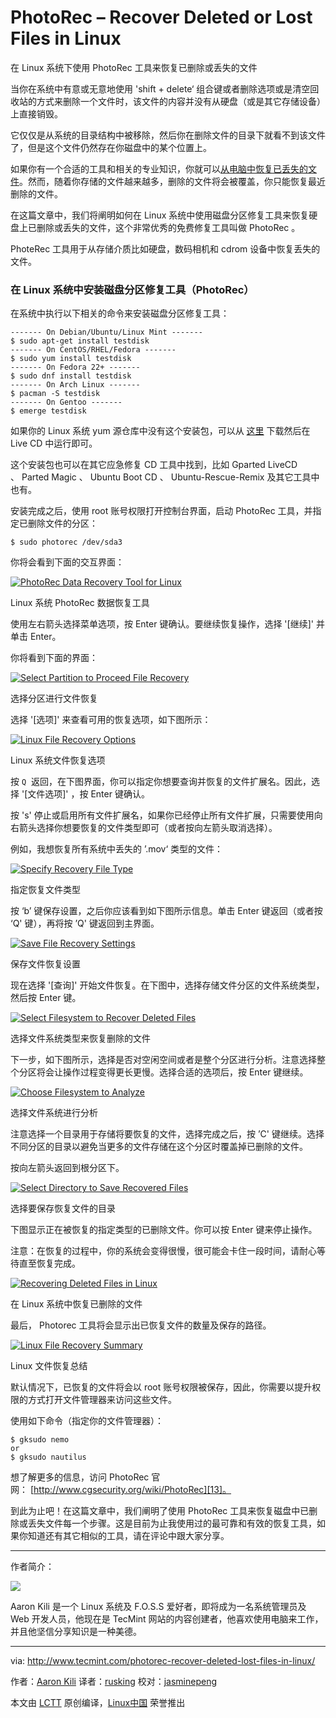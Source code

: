 PhotoRec – Recover Deleted or Lost Files in Linux
============================================================
在 Linux 系统下使用 PhotoRec 工具来恢复已删除或丢失的文件

当你在系统中有意或无意地使用 'shift + delete‘ 组合键或者删除选项或是清空回收站的方式来删除一个文件时，该文件的内容并没有从硬盘（或是其它存储设备）上直接销毁。

它仅仅是从系统的目录结构中被移除，然后你在删除文件的目录下就看不到该文件了，但是这个文件仍然存在你磁盘中的某个位置上。

如果你有一个合适的工具和相关的专业知识，你就可以[从电脑中恢复已丢失的文件][1]。然而，随着你存储的文件越来越多，删除的文件将会被覆盖，你只能恢复最近删除的文件。

在这篇文章中，我们将阐明如何在 Linux 系统中使用磁盘分区修复工具来恢复硬盘上已删除或丢失的文件，这个非常优秀的免费修复工具叫做 PhotoRec 。

PhoteRec 工具用于从存储介质比如硬盘，数码相机和 cdrom 设备中恢复丢失的文件。

### 在 Linux 系统中安装磁盘分区修复工具（PhotoRec）

在系统中执行以下相关的命令来安装磁盘分区修复工具：

```
------- On Debian/Ubuntu/Linux Mint ------- 
$ sudo apt-get install testdisk
------- On CentOS/RHEL/Fedora ------- 
$ sudo yum install testdisk
------- On Fedora 22+ ------- 
$ sudo dnf install testdisk   
------- On Arch Linux ------- 
$ pacman -S testdisk             
------- On Gentoo ------- 
$ emerge testdisk  
```

如果你的 Linux 系统 yum 源仓库中没有这个安装包，可以从 [这里][2] 下载然后在 Live CD 中运行即可。

这个安装包也可以在其它应急修复 CD 工具中找到，比如 Gparted LiveCD 、 Parted Magic 、 Ubuntu Boot CD 、 Ubuntu-Rescue-Remix 及其它工具中也有。

安装完成之后，使用 root 账号权限打开控制台界面，启动 PhotoRec 工具，并指定已删除文件的分区：

```
$ sudo photorec /dev/sda3
```

你将会看到下面的交互界面：

[
 ![PhotoRec Data Recovery Tool for Linux](http://www.tecmint.com/wp-content/uploads/2017/01/PhotoRec-Data-Recovery-Tool.png) 
][3]

Linux 系统 PhotoRec 数据恢复工具

使用左右箭头选择菜单选项，按 Enter 键确认。要继续恢复操作，选择 '[继续]' 并单击 Enter。

你将看到下面的界面：

[
 ![Select Partition to Proceed File Recovery](http://www.tecmint.com/wp-content/uploads/2017/01/Select-Partition-to-Proceed-File-Recovery.png) 
][4]

选择分区进行文件恢复

选择 '[选项]' 来查看可用的恢复选项，如下图所示：

[
 ![Linux File Recovery Options](http://www.tecmint.com/wp-content/uploads/2017/01/Linux-File-Recovery-Options.png) 
][5]

Linux  系统文件恢复选项

按 `Q`  返回，在下图界面，你可以指定你想要查询并恢复的文件扩展名。因此，选择 '[文件选项]' ，按 Enter 键确认。

按 's' 停止或启用所有文件扩展名，如果你已经停止所有文件扩展，只需要使用向右箭头选择你想要恢复的文件类型即可（或者按向左箭头取消选择）。

例如，我想恢复所有系统中丢失的 ’.mov‘ 类型的文件：

[
 ![Specify Recovery File Type](http://www.tecmint.com/wp-content/uploads/2017/01/Specify-Recovery-File-Type.png) 
][6]

指定恢复文件类型

按 ‘b’ 键保存设置，之后你应该看到如下图所示信息。单击 Enter 键返回（或者按 ‘Q' 键），再将按 ’Q' 键返回到主界面。

[
 ![Save File Recovery Settings](http://www.tecmint.com/wp-content/uploads/2017/01/Save-File-Recovery-Settings.png) 
][7]

保存文件恢复设置

现在选择 '[查询]' 开始文件恢复。在下图中，选择存储文件分区的文件系统类型，然后按 Enter 键。

[
 ![Select Filesystem to Recover Deleted Files](http://www.tecmint.com/wp-content/uploads/2017/01/Select-Filesystem-to-Recover-Files.png) 
][8]

选择文件系统类型来恢复删除的文件

下一步，如下图所示，选择是否对空闲空间或者是整个分区进行分析。注意选择整个分区将会让操作过程变得更长更慢。选择合适的选项后，按 Enter 键继续。

[
 ![Choose Filesystem to Analyze](http://www.tecmint.com/wp-content/uploads/2017/01/Select-Filesystem-to-Analyze.png) 
][9]

选择文件系统进行分析

注意选择一个目录用于存储将要恢复的文件，选择完成之后，按 ’C' 键继续。选择不同分区的目录以避免当更多的文件存储在这个分区时覆盖掉已删除的文件。

按向左箭头返回到根分区下。

[
 ![Select Directory to Save Recovered Files](http://www.tecmint.com/wp-content/uploads/2017/01/Select-Directory-to-Save-Recovered-Files.png) 
][10]

选择要保存恢复文件的目录

下图显示正在被恢复的指定类型的已删除文件。你可以按 Enter 键来停止操作。

注意：在恢复的过程中，你的系统会变得很慢，很可能会卡住一段时间，请耐心等待直至恢复完成。

[
 ![Recovering Deleted Files in Linux](http://www.tecmint.com/wp-content/uploads/2017/01/Recover-Deleted-Files-in-Linux.png) 
][11]

在 Linux 系统中恢复已删除的文件

最后， Photorec 工具将会显示出已恢复文件的数量及保存的路径。

[
 ![Linux File Recovery Summary](http://www.tecmint.com/wp-content/uploads/2017/01/Linux-File-Recovery-Summary.png) 
][12]

Linux 文件恢复总结

默认情况下，已恢复的文件将会以 root 账号权限被保存，因此，你需要以提升权限的方式打开文件管理器来访问这些文件。

使用如下命令（指定你的文件管理器）：

```
$ gksudo nemo
or
$ gksudo nautilus 
```

想了解更多的信息，访问 PhotoRec 官网： [http://www.cgsecurity.org/wiki/PhotoRec][13]。

到此为止吧！在这篇文章中，我们阐明了使用 PhotoRec 工具来恢复磁盘中已删除或丢失文件每一个步骤。这是目前为止我使用过的最可靠和有效的恢复工具，如果你知道还有其它相似的工具，请在评论中跟大家分享。

--------------------------------------------------------------------------------

作者简介：

![](http://1.gravatar.com/avatar/4e444ab611c7b8c7bcb76e58d2e82ae0?s=128&d=blank&r=g)

Aaron Kili 是一个 Linux 系统及 F.O.S.S 爱好者，即将成为一名系统管理员及 Web 开发人员，他现在是 TecMint 网站的内容创建者，他喜欢使用电脑来工作，并且他坚信分享知识是一种美德。

--------------------------------------------------------------------------------

via: http://www.tecmint.com/photorec-recover-deleted-lost-files-in-linux/

作者：[Aaron Kili][a]
译者：[rusking](https://github.com/rusking)
校对：[jasminepeng](https://github.com/jasminepeng)

本文由 [LCTT](https://github.com/LCTT/TranslateProject) 原创编译，[Linux中国](https://linux.cn/) 荣誉推出

[a]:http://www.tecmint.com/author/aaronkili/
[1]:http://www.tecmint.com/recover-deleted-file-in-linux/
[2]:http://www.cgsecurity.org/wiki/TestDisk_Download
[3]:http://www.tecmint.com/wp-content/uploads/2017/01/PhotoRec-Data-Recovery-Tool.png
[4]:http://www.tecmint.com/wp-content/uploads/2017/01/Select-Partition-to-Proceed-File-Recovery.png
[5]:http://www.tecmint.com/wp-content/uploads/2017/01/Linux-File-Recovery-Options.png
[6]:http://www.tecmint.com/wp-content/uploads/2017/01/Specify-Recovery-File-Type.png
[7]:http://www.tecmint.com/wp-content/uploads/2017/01/Save-File-Recovery-Settings.png
[8]:http://www.tecmint.com/wp-content/uploads/2017/01/Select-Filesystem-to-Recover-Files.png
[9]:http://www.tecmint.com/wp-content/uploads/2017/01/Select-Filesystem-to-Analyze.png
[10]:http://www.tecmint.com/wp-content/uploads/2017/01/Select-Directory-to-Save-Recovered-Files.png
[11]:http://www.tecmint.com/wp-content/uploads/2017/01/Recover-Deleted-Files-in-Linux.png
[12]:http://www.tecmint.com/wp-content/uploads/2017/01/Linux-File-Recovery-Summary.png
[13]:http://www.cgsecurity.org/wiki/PhotoRec
